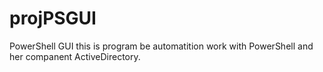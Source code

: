 # projPSGUI
 PowerShell GUI this is program be automatition work with PowerShell and her companent ActiveDirectory.  
